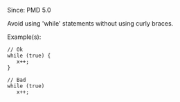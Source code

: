 Since: PMD 5.0

Avoid using 'while' statements without using curly braces.

Example(s):
```
// Ok
while (true) {
   x++;
}

// Bad
while (true)
   x++;
```
